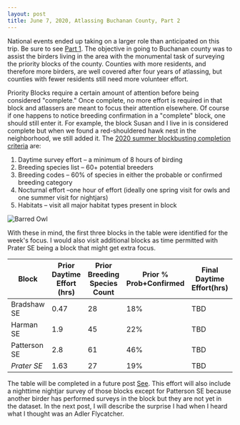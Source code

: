 ```yaml
---
layout: post
title: June 7, 2020, Atlassing Buchanan County, Part 2
---
```


National events ended up taking on a larger role than anticipated on this trip. Be sure to see [Part 1](2020-06-06-Atlassing-Buchanan-County.md). The objective in going to Buchanan county was to assist the birders living in the area with the monumental task of surveying the priority blocks of the county. Counties with more residents, and therefore more birders, are well covered after four years of atlassing, but counties with fewer residents still need more volunteer effort. 

Priority Blocks require a certain amount of attention before being considered "complete." Once complete, no more effort is required in that block and atlassers are meant to focus their attention elsewhere. Of course if one happens to notice breeding confirmation in a "complete" block, one should still enter it. For example, the block Susan and I live in is considered complete but when we found a red-shouldered hawk nest in the neighborhood, we still added it. The [2020 summer blockbusting completion criteria](https://ebird.org/atlasva/news/volunteer-guidance-for-final-2020-field-season) are:

1. Daytime survey effort – a minimum of 8 hours of birding
1. Breeding species list – 60+ potential breeders
1. Breeding codes – 60% of species in either the probable or confirmed breeding category
1. Nocturnal effort –one hour of effort (ideally one spring visit for owls and one summer visit for nightjars)
1. Habitats – visit all major habitat types present in block

![Barred Owl](https://static.inaturalist.org/photos/77497723/large.jpeg?1591562330)

With these in mind, the first three blocks in the table were identified for the week's focus. I would also visit additional blocks as time permitted with Prater SE being a block that might get extra focus.

| Block | Prior Daytime Effort (hrs) | Prior Breeding Species Count | Prior % Prob+Confirmed | Final Daytime Effort(hrs) | Final Breeding Species Count | Final % Probable+Confirmed | Nightjar Survey |
| ------------ | ----------- | ----------- | ----------- | ----------- | ----------- | ----------- | ----------- |
| Bradshaw SE  | 0.47 | 28 | 18% | TBD | TBD | TBD | TBD |
| Harman SE    | 1.9  | 45 | 22% | TBD | TBD | TBD | TBD |
| Patterson SE | 2.8  | 61 | 46% | TBD | TBD | TBD | NA |
| *Prater SE*  | 1.63 | 27 | 19% | TBD | TBD | TBD | TBD |

The table will be completed in a future post [See](). This effort will also include a nighttime nightjar survey of those blocks except for Patterson SE because another birder has performed surveys in the block but they are not yet in the dataset. In the next post, I will describe the surprise I had when I heard what I thought was an Adler Flycatcher.
